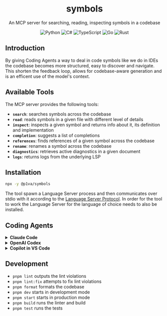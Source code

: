 <div align="center">

# symbols

An MCP server for searching, reading, inspecting symbols in a codebase

![Python](https://img.shields.io/badge/python-3670A0?&logo=python&logoColor=ffdd54)
![C#](https://img.shields.io/badge/c%23-%23239120.svg?logo=csharp&logoColor=white)
![TypeScript](https://img.shields.io/badge/typescript-%23007ACC.svg?logo=typescript&logoColor=white)
![Go](https://img.shields.io/badge/go-%2300ADD8.svg?logo=go&logoColor=white)
![Rust](https://img.shields.io/badge/rust-%23000000.svg?logo=rust&logoColor=white)

</div>

## Introduction

By giving Coding Agents a way to deal in code symbols like we do in IDEs the codebase becomes more structured, easy to discover and navigate. This shorten the feedback loop, allows for codebase-aware generation and is an efficent use of the model's context.

## Available Tools

The MCP server provides the following tools:

- **`search`**: searches symbols across the codebase
- **`read`**: reads symbols in a given file with different level of details
- **`inspect`**: inspects a given symbol and returns info about it, its definition and implementation
- **`completion`**: suggests a list of completions
- **`references`**: finds references of a given symbol across the codebase
- **`rename`**: renames a symbol across the codebase
- **`diagnostics`**: retrieves active diagnostics in a given document
- **`logs`**: returns logs from the underlying LSP


## Installation

```bash
npx -y @p1va/symbols
```

The tool spawn a Language Server process and then communicates over stdio with it according to the [Language Server Protocol](https://microsoft.github.io/language-server-protocol/). In order for the tool to work the Language Server for the language of choice needs to also be installed.

## Coding Agents

<details>

<summary><b>Claude Code</b></summary>

Update your `.mcp.json` file with a `csharp` where the path and sln files match the ones of your repo

```json
{
  "mcpServers": {
    "symbols": {
      "command": "npx",
      "args": [
        "-y",
        "@p1va/symbols"
      ]
    }
  }
}
```

Update your `CLAUDE.md` with instructions on tool use recommending to prefer LSP-based discovery over traditional file read.

</details>

<details>

<summary><b>OpenAI Codex</b></summary>

Add or update your `$HOME/.codex/config.toml`. Doesn't seem to work at repo level yet.

```toml
[mcp_servers.csharp]
command = "npx"
args = ["-y", "@p1va/symbols"]
```

Update your `AGENTS.md` with instructions on tool use like [here](AGENTS.md).

</details>

<details>

<summary><b>Copilot in VS Code</b></summary>

Add or update your `.vscode/mcp.toml` to include this `csharp` server and provide your own solution file name

```json
{
  "servers": {
    "symbols": {
      "type": "stdio",
      "command": "npx -y @p1va/symbols",
      "args": []
    }
  }
}
```

</details>

## Development

- `pnpm lint` outputs the lint violations
- `pnpm lint:fix` attempts to fix lint violations
- `pnpm format` formats the codebase
- `pnpm dev` starts in development mode
- `pnpm start` starts in production mode
- `pnpm build` runs the linter and build
- `pnpm test` runs the tests
